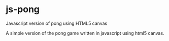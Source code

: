 # js-pong
Javascript version of pong using HTML5 canvas

A simple version of the pong game written in javascript using html5 canvas.
